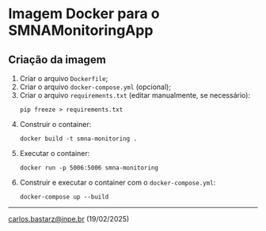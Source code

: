 # Imagem Docker para o SMNAMonitoringApp

## Criação da imagem

1. Criar o arquivo `Dockerfile`;
2. Criar o arquivo `docker-compose.yml` (opcional);
3. Criar o arquivo `requirements.txt` (editar manualmente, se necessário):
    ```
    pip freeze > requirements.txt
    ```
4. Construir o container:
    ```
    docker build -t smna-monitoring .
    ```
5. Executar o container:
    ```
    docker run -p 5006:5006 smna-monitoring
    ```
6. Construir e executar o container com o `docker-compose.yml`:
    ```
    docker-compose up --build
    ```

---

carlos.bastarz@inpe.br (19/02/2025)
